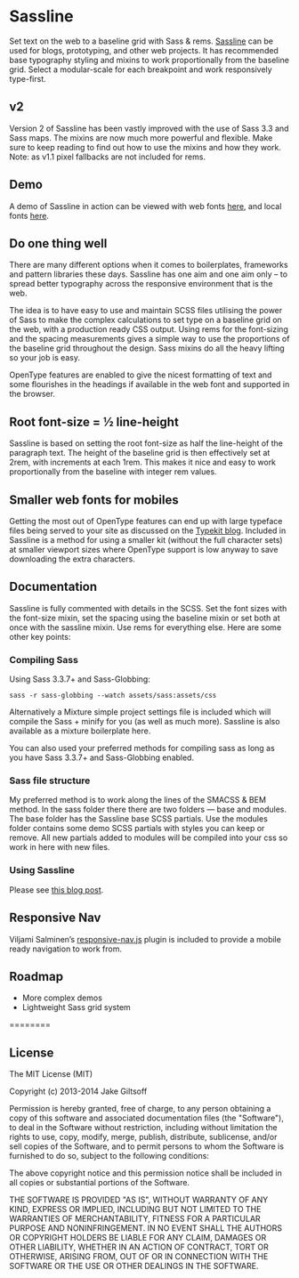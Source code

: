 # Sassline

Set text on the web to a baseline grid with Sass & rems. [Sassline](http://sassline.com) can be used for blogs, prototyping, and other web projects. It has recommended base typography styling and mixins to work proportionally from the baseline grid. Select a modular-scale for each breakpoint and work responsively type-first.

## v2

Version 2 of Sassline has been vastly improved with the use of Sass 3.3 and Sass maps. The mixins are now much more powerful and flexible. Make sure to keep reading to find out how to use the mixins and how they work. Note: as v1.1 pixel fallbacks are not included for rems.

## Demo

A demo of Sassline in action can be viewed with web fonts [here](http://demo.sassline.com), and local fonts [here](http://demo.sassline.com/local-fonts).

## Do one thing well

There are many different options when it comes to boilerplates, frameworks and pattern libraries these days. Sassline has one aim and one aim only – to spread better typography across the responsive environment that is the web.

The idea is to have easy to use and maintain SCSS files utilising the power of Sass to make the complex calculations to set type on a baseline grid on the web, with a production ready CSS output. Using rems for the font-sizing and the spacing measurements gives a simple way to use the proportions of the baseline grid throughout the design. Sass mixins do all the heavy lifting so your job is easy.

OpenType features are enabled to give the nicest formatting of text and some flourishes in the headings if available in the web font and supported in the browser.

## Root font-size = ½ line-height

Sassline is based on setting the root font-size as half the line-height of the paragraph text. The height of the baseline grid is then effectively set at 2rem, with increments at each 1rem. This makes it nice and easy to work proportionally from the baseline with integer rem values.

## Smaller web fonts for mobiles

Getting the most out of OpenType features can end up with large typeface files being served to your site as discussed on the [Typekit blog](http://blog.typekit.com/2013/04/17/fallback-fonts-on-mobile-devices). Included in Sassline is a method for using a smaller kit (without the full character sets) at smaller viewport sizes where OpenType support is low anyway to save downloading the extra characters.

## Documentation

Sassline is fully commented with details in the SCSS. Set the font sizes with the font-size mixin, set the spacing using the baseline mixin or set both at once with the sassline mixin. Use rems for everything else. Here are some other key points:

### Compiling Sass

Using Sass 3.3.7+ and Sass-Globbing:

`sass -r sass-globbing --watch assets/sass:assets/css`

Alternatively a Mixture simple project settings file is included which will compile the Sass + minify for you (as well as much more). Sassline is also available as a mixture boilerplate here.

You can also used your preferred methods for compiling sass as long as you have Sass 3.3.7+ and Sass-Globbing enabled.

### Sass file structure

My preferred method is to work along the lines of the SMACSS & BEM method. In the sass folder there there are two folders — base and modules. The base folder has the Sassline base SCSS partials. Use the modules folder contains some demo SCSS partials with styles you can keep or remove. All new partials added to modules will be compiled into your css so work in here with new files. 

### Using Sassline

Please see [this blog post](http://jakegiltsoff.co.uk/posts/sassline-v2-0).

## Responsive Nav

Viljami Salminen’s [responsive-nav.js](https://github.com/viljamis/responsive-nav.js) plugin is included to provide a mobile ready navigation to work from.


## Roadmap

- More complex demos
- Lightweight Sass grid system

========

## License

The MIT License (MIT)

Copyright (c) 2013-2014 Jake Giltsoff

Permission is hereby granted, free of charge, to any person obtaining a copy of this software and associated documentation files (the "Software"), to deal in the Software without restriction, including without limitation the rights to use, copy, modify, merge, publish, distribute, sublicense, and/or sell copies of the Software, and to permit persons to whom the Software is furnished to do so, subject to the following conditions:

The above copyright notice and this permission notice shall be included in all copies or substantial portions of the Software.

THE SOFTWARE IS PROVIDED "AS IS", WITHOUT WARRANTY OF ANY KIND, EXPRESS OR IMPLIED, INCLUDING BUT NOT LIMITED TO THE WARRANTIES OF MERCHANTABILITY, FITNESS FOR A PARTICULAR PURPOSE AND NONINFRINGEMENT. IN NO EVENT SHALL THE AUTHORS OR COPYRIGHT HOLDERS BE LIABLE FOR ANY CLAIM, DAMAGES OR OTHER LIABILITY, WHETHER IN AN ACTION OF CONTRACT, TORT OR OTHERWISE, ARISING FROM, OUT OF OR IN CONNECTION WITH THE SOFTWARE OR THE USE OR OTHER DEALINGS IN THE SOFTWARE.